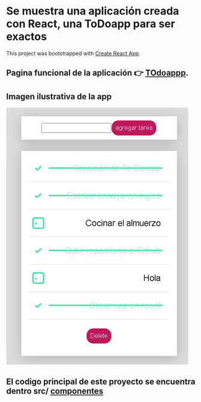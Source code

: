 # Se muestra una aplicación creada con React, una ToDoapp para ser exactos

This project was bootstrapped with [Create React App](https://github.com/facebook/create-react-app).

## Pagina funcional de la aplicación 👉 [TOdoappp](https://hospedaje-react-to-do-app.firebaseapp.com/).
## Imagen ilustrativa de la app
![Imagen ilustrativa de la app](https://github.com/Kerizr/React-todoapp/blob/main/TODO.jpg)

## El codigo principal de este proyecto se encuentra dentro src/ [componentes](https://github.com/Kerizr/React-todoapp/tree/main/src/componets)

